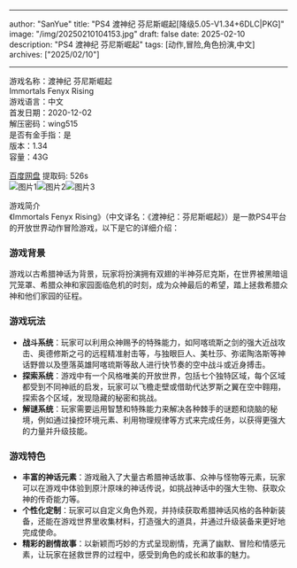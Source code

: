 
---
author: "SanYue"
title: "PS4 渡神纪 芬尼斯崛起[降级5.05-V1.34+6DLC|PKG]"
image: "/img/20250210104153.jpg"
draft: false
date: 2025-02-10
description: "PS4 渡神纪 芬尼斯崛起"
tags: [动作,冒险,角色扮演,中文]
archives: ["2025/02/10"]

---

游戏名称：渡神纪 芬尼斯崛起   
Immortals Fenyx Rising    
游戏语言：中文  
首发日期：2020-12-02  
解压密码：wing515  
是否有金手指：是  
版本：1.34   
容量：43G

[百度网盘](https://pan.baidu.com/s/1NqNk6OY_0H12jHh6pomEbA) 提取码: 526s  
![图片1](/img/04956f.jpg)![图片2](/img/d16f24.jpg)![图片3](/img/29bea2.jpg)  

游戏简介  
《Immortals Fenyx Rising》（中文译名：《渡神纪：芬尼斯崛起》）是一款PS4平台的开放世界动作冒险游戏，以下是它的详细介绍：

### 游戏背景
游戏以古希腊神话为背景，玩家将扮演拥有双翅的半神芬尼克斯，在世界被黑暗诅咒笼罩、希腊众神和家园面临危机的时刻，成为众神最后的希望，踏上拯救希腊众神和他们家园的征程。

### 游戏玩法
- **战斗系统**：玩家可以利用众神赐予的特殊能力，如阿喀琉斯之剑的强大近战攻击、奥德修斯之弓的远程精准射击等，与独眼巨人、美杜莎、弥诺陶洛斯等神话野兽以及堕落英雄阿喀琉斯等敌人进行快节奏的空中战斗或近身搏击。
- **探索系统**：游戏中有一个风格唯美的开放世界，包括七个独特区域，每个区域都受到不同神祇的启发，玩家可以飞檐走壁或借助代达罗斯之翼在空中翱翔，探索各个区域，发现隐藏的秘密和挑战。
- **解谜系统**：玩家需要运用智慧和特殊能力来解决各种棘手的谜题和烧脑的秘境，例如通过操控环境元素、利用物理规律等方式来完成任务，以获得更强大的力量并升级技能。

### 游戏特色
- **丰富的神话元素**：游戏融入了大量古希腊神话故事、众神与怪物等元素，玩家可以在游戏中体验到原汁原味的神话传说，如挑战神话中的强大生物、获取众神的传奇能力等。
- **个性化定制**：玩家可以自定义角色外观，并持续获取希腊神话风格的各种新装备，还能在游戏世界里收集材料，打造强大的道具，并通过升级装备来更好地完成使命。
- **精彩的剧情故事**：以新颖而巧妙的方式呈现剧情，充满了幽默、冒险和情感元素，让玩家在拯救世界的过程中，感受到角色的成长和故事的魅力。
